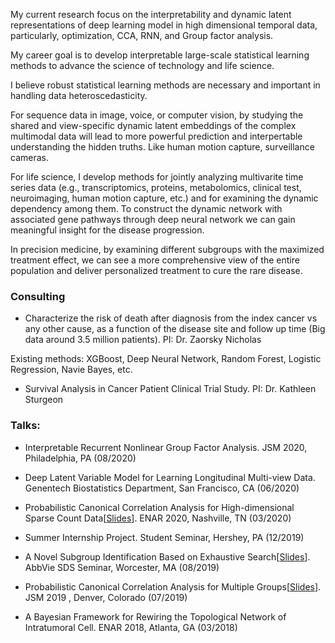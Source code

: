 

My current research focus on the interpretability and dynamic latent representations of deep learning model in high dimensional temporal data, particularly, optimization, CCA, RNN, and Group factor analysis. 

My career goal is to develop interpretable large-scale statistical learning methods to advance the science of technology and life science.

I believe robust statistical learning methods are necessary and important in handling data heteroscedasticity. 

For sequence data in image, voice, or computer vision, by studying the shared and view-specific dynamic latent embeddings of the complex multimodal data will lead to more powerful prediction and interpertable understanding the hidden truths. Like human motion capture, surveillance cameras.

For life science, I develop methods for jointly analyzing multivarite time series data (e.g., transcriptomics, proteins, metabolomics, clinical test, neuroimaging, human motion capture, etc.) and for examining the dynamic dependency among them. To construct the dynamic network with associated gene pathways through deep neural network we can gain meaningful insight for the disease progression.

In precision medicine, by examining different subgroups with the maximized treatment effect, we can see a more comprehensive view of the entire population and deliver personalized treatment to cure the rare disease. 

### Consulting 
- Characterize the risk of death after diagnosis from the index cancer vs any other cause, as a function of the disease site and follow up time (Big data around 3.5 million patients).  PI: Dr. Zaorsky Nicholas

Existing methods: XGBoost, Deep Neural Network, Random Forest, Logistic Regression, Navie Bayes, etc.

- Survival Analysis in Cancer Patient Clinical Trial Study. PI: Dr. Kathleen Sturgeon

### Talks:

- Interpretable Recurrent Nonlinear Group Factor Analysis. JSM 2020, Philadelphia, PA (08/2020)

- Deep Latent Variable Model for Learning Longitudinal Multi-view Data. Genentech Biostatistics Department, San Francisco, CA (06/2020)

- Probabilistic Canonical Correlation Analysis for High-dimensional Sparse Count Data[<a href="lquvatexas.github.io/slides/ENAR.pdf" target="_blank">Slides</a>]. ENAR 2020, Nashville, TN (03/2020)

- Summer Internship Project. Student Seminar, Hershey, PA (12/2019)

- A Novel Subgroup Identification Based on Exhaustive Search[<a href="/slides/Abbvie.pdf" target="_blank">Slides</a>]. AbbVie SDS Seminar, Worcester, MA (08/2019)

- Probabilistic Canonical Correlation Analysis for Multiple Groups[<a href="/slides/JSM.pdf" target="_blank">Slides</a>]. JSM 2019 , Denver, Colorado (07/2019)

- A Bayesian Framework for Rewiring the Topological Network of Intratumoral Cell. ENAR 2018, Atlanta, GA (03/2018)

